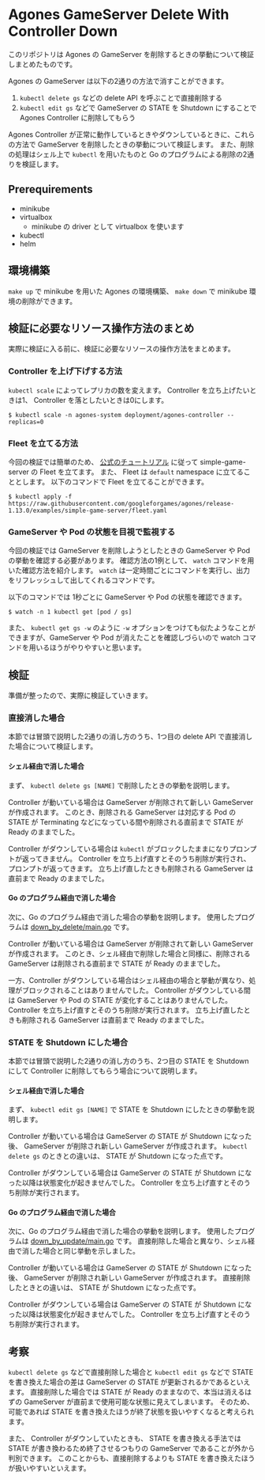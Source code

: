 # Agones GameServer Delete With Controller Down

このリポジトリは Agones の GameServer を削除するときの挙動について検証しまとめたものです。

Agones の GameServer は以下の2通りの方法で消すことができます。

1. `kubectl delete gs` などの delete API を呼ぶことで直接削除する
2. `kubectl edit gs` などで GameServer の STATE を Shutdown にすることで Agones Controller に削除してもらう

Agones Controller が正常に動作しているときやダウンしているときに、これらの方法で GameServer を削除したときの挙動について検証します。
また、削除の処理はシェル上で `kubectl` を用いたものと Go のプログラムによる削除の2通りを検証します。

## Prerequirements

* minikube
* virtualbox
  * minikube の driver として virtualbox を使います
* kubectl
* helm

## 環境構築

`make up` で minikube を用いた Agones の環境構築、 `make down` で minikube 環境の削除ができます。

## 検証に必要なリソース操作方法のまとめ

実際に検証に入る前に、検証に必要なリソースの操作方法をまとめます。

### Controller を上げ下げする方法

`kubectl scale` によってレプリカの数を変えます。
Controller を立ち上げたいときは1、 Controller を落としたいときは0にします。

```
$ kubectl scale -n agones-system deployment/agones-controller --replicas=0
```

### Fleet を立てる方法

今回の検証では簡単のため、 [公式のチュートリアル](https://agones.dev/site/docs/getting-started/create-gameserver/) に従って simple-game-server の Fleet を立てます。
また、 Fleet は `default` namespace に立てることとします。
以下のコマンドで Fleet を立てることができます。

```
$ kubectl apply -f https://raw.githubusercontent.com/googleforgames/agones/release-1.13.0/examples/simple-game-server/fleet.yaml
```

### GameServer や Pod の状態を目視で監視する

今回の検証では GameServer を削除しようとしたときの GameServer や Pod の挙動を確認する必要があります。
確認方法の1例として、 `watch` コマンドを用いた確認方法を紹介します。
`watch` は一定時間ごとにコマンドを実行し、出力をリフレッシュして出してくれるコマンドです。

以下のコマンドでは 1秒ごとに GameServer や Pod の状態を確認できます。

```
$ watch -n 1 kubectl get [pod / gs]
```

また、 `kubectl get gs -w` のように `-w` オプションをつけても似たようなことができますが、GameServer や Pod が消えたことを確認しづらいので watch コマンドを用いるほうがやりやすいと思います。

## 検証

準備が整ったので、実際に検証していきます。

### 直接消した場合

本節では冒頭で説明した2通りの消し方のうち、1つ目の delete API で直接消した場合について検証します。

#### シェル経由で消した場合

まず、 `kubectl delete gs [NAME]` で削除したときの挙動を説明します。

Controller が動いている場合は GameServer が削除されて新しい GameServer が作成されます。
このとき、削除される GameServer は対応する Pod の STATE が Terminating などになっている間や削除される直前まで STATE が Ready のままでした。

Controller がダウンしている場合は `kubectl` がブロックしたままになりプロンプトが返ってきません。
Controller を立ち上げ直すとそのうち削除が実行され、プロンプトが返ってきます。
立ち上げ直したときも削除される GameServer は直前まで Ready のままでした。

#### Go のプログラム経由で消した場合

次に、Go のプログラム経由で消した場合の挙動を説明します。
使用したプログラムは [down_by_delete/main.go](./down_by_delete/main.go) です。

Controller が動いている場合は GameServer が削除されて新しい GameServer が作成されます。
このとき、シェル経由で削除した場合と同様に、削除される GameServer は削除される直前まで STATE が Ready のままでした。

一方、Controller がダウンしている場合はシェル経由の場合と挙動が異なり、処理がブロックされることはありませんでした。
Controller がダウンしている間は GameServer や Pod の STATE が変化することはありませんでした。
Controller を立ち上げ直すとそのうち削除が実行されます。
立ち上げ直したときも削除される GameServer は直前まで Ready のままでした。

### STATE を Shutdown にした場合

本節では冒頭で説明した2通りの消し方のうち、2つ目の STATE を Shutdown にして Controller に削除してもらう場合について説明します。

#### シェル経由で消した場合

まず、 `kubectl edit gs [NAME]` で STATE を Shutdown にしたときの挙動を説明します。

Controller が動いている場合は GameServer の STATE が Shutdown になった後、 GameServer が削除され新しい GameServer が作成されます。
`kubectl delete gs` のときとの違いは、 STATE が Shutdown になった点です。

Controller がダウンしている場合は GameServer の STATE が Shutdown になった以降は状態変化が起きませんでした。
Controller を立ち上げ直すとそのうち削除が実行されます。

#### Go のプログラム経由で消した場合

次に、Go のプログラム経由で消した場合の挙動を説明します。
使用したプログラムは [down_by_update/main.go](./down_by_update/main.go) です。
直接削除した場合と異なり、シェル経由で消した場合と同じ挙動を示しました。

Controller が動いている場合は GameServer の STATE が Shutdown になった後、 GameServer が削除され新しい GameServer が作成されます。
直接削除したときとの違いは、 STATE が Shutdown になった点です。

Controller がダウンしている場合は GameServer の STATE が Shutdown になった以降は状態変化が起きませんでした。
Controller を立ち上げ直すとそのうち削除が実行されます。

## 考察

`kubectl delete gs` などで直接削除した場合と `kubectl edit gs` などで STATE を書き換えた場合の差は GameServer の STATE が更新されるかであるといえます。
直接削除した場合では STATE が Ready のままなので、本当は消えるはずの GameServer が直前まで使用可能な状態に見えてしまいます。
そのため、可能であれば STATE を書き換えたほうが終了状態を扱いやすくなると考えられます。

また、 Controller がダウンしていたときも、 STATE を書き換える手法では STATE が書き換わるため終了させるつもりの GameServer であることが外から判別できます。
このことからも、直接削除するよりも STATE を書き換えたほうが扱いやすいといえます。